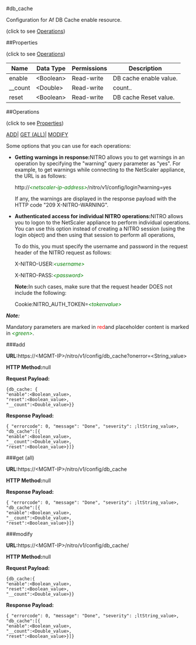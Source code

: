 #db_cache



Configuration for Af DB Cache enable resource.

<span>(click to see [Operations](#operations))</span>



##Properties 

<span>(click to see [Operations](#operations))</span>





<table><thead><tr><th>Name</th><th>Data Type</th><th>Permissions</th><th>Description</th></tr></thead><tbody><tr><td>enable</td><td>&lt;Boolean></td><td>Read-write</td><td>DB cache enable value.</td></tr><tr><td>__count</td><td>&lt;Double></td><td>Read-write</td><td>count..</td></tr><tr><td>reset</td><td>&lt;Boolean></td><td>Read-write</td><td>DB cache Reset value.</td></tr></tbody></table>

##Operations 

<span>(click to see [Properties](#properties))</span>





[ADD](#add)| [GET (ALL)](#get-all)| [MODIFY](#m)





Some options that you can use for each operations:

<ul><li><p><b>Getting warnings in response:</b>NITRO allows you to get warnings in an operation by specifying the "warning" query parameter as "yes". For example, to get warnings while connecting to the NetScaler appliance, the URL is as follows:</p><p>http://<span style="color:green;font-style:italic;">&lt;netscaler-ip-address&gt;</span>/nitro/v1/config/login?warning=yes</p><p>If any, the warnings are displayed in the response payload with the HTTP code "209 X-NITRO-WARNING".</p></li><li><p><b>Authenticated access for individual NITRO operations:</b>NITRO allows you to logon to the NetScaler appliance to perform individual operations. You can use this option instead of creating a NITRO session (using the login object) and then using that session to perform all operations,</p><p>To do this, you must specify the username and password in the request header of the NITRO request as follows:</p><p>X-NITRO-USER:<span style="color:green;font-style:italic;">&lt;username&gt;</span></p><p>X-NITRO-PASS:<span style="color:green;font-style:italic;">&lt;password&gt;</span></p><p><b>Note:</b>In such cases, make sure that the request header DOES not include the following:</p><p>Cookie:NITRO_AUTH_TOKEN=<span style="color:green;font-style:italic;">&lt;tokenvalue&gt;</span></p></li></ul>







***Note:*** 

Mandatory parameters are marked in <span style="color:#FF0000;">red</span>and placeholder content is marked in <span style="color:green;font-style:italic">&lt;green&gt;</span>.



###add







<b>URL:</b>https://&lt;MGMT-IP&gt;/nitro/v1/config/db_cache?onerror=&lt;String_value&gt;

<b>HTTP Method:</b>null

<b>Request Payload: </b>
```
{db_cache: {
"enable":<Boolean_value>,
"reset":<Boolean_value>,
"__count":<Double_value>}}
```

<b>Response Payload: </b>
```
{ "errorcode": 0, "message": "Done", "severity": ;ltString_value>, "db_cache":[{
"enable":<Boolean_value>,
"__count":<Double_value>,
"reset":<Boolean_value>}]}
```







###get (all)







<b>URL:</b>https://&lt;MGMT-IP&gt;/nitro/v1/config/db_cache

<b>HTTP Method:</b>null

<b>Response Payload: </b>
```
{ "errorcode": 0, "message": "Done", "severity": ;ltString_value>, "db_cache":[{
"enable":<Boolean_value>,
"__count":<Double_value>,
"reset":<Boolean_value>}]}
```







###modify







<b>URL:</b>https://&lt;MGMT-IP&gt;/nitro/v1/config/db_cache/

<b>HTTP Method:</b>null

<b>Request Payload: </b>
```
{db_cache:{
"enable":<Boolean_value>,
"reset":<Boolean_value>,
"__count":<Double_value>}}
```

<b>Response Payload: </b>
```
{ "errorcode": 0, "message": "Done", "severity": ;ltString_value>, "db_cache":[{
"enable":<Boolean_value>,
"__count":<Double_value>,
"reset":<Boolean_value>}]}
```







